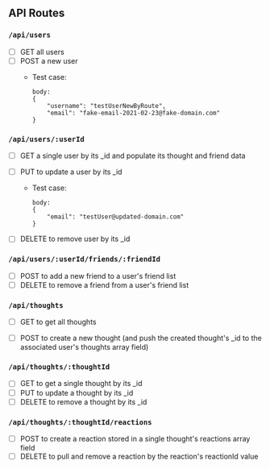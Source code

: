 ﻿API Routes
--

### `/api/users`

- [ ] GET all users
- [ ] POST a new user
    - Test case:

        ```
        body: 
        {
            "username": "testUserNewByRoute",
            "email": "fake-email-2021-02-23@fake-domain.com"
        }
        ```


### `/api/users/:userId`

- [ ] GET a single user by its \_id and populate its thought and friend data
- [ ] PUT to update a user by its \_id
    - Test case:

        ```
        body: 
        {
            "email": "testUser@updated-domain.com"
        }
        ```

- [ ] DELETE to remove user by its \_id

### `/api/users/:userId/friends/:friendId`

- [ ] POST to add a new friend to a user's friend list
- [ ] DELETE to remove a friend from a user's friend list

### `/api/thoughts`

- [ ] GET to get all thoughts
- [ ] POST to create a new thought (and push the created thought's \_id to the associated user's thoughts array field)


### `/api/thoughts/:thoughtId`
- [ ] GET to get a single thought by its \_id
- [ ] PUT to update a thought by its \_id
- [ ] DELETE to remove a thought by its \_id

### `/api/thoughts/:thoughtId/reactions`

- [ ] POST to create a reaction stored in a single thought's reactions array field
- [ ] DELETE to pull and remove a reaction by the reaction's reactionId value